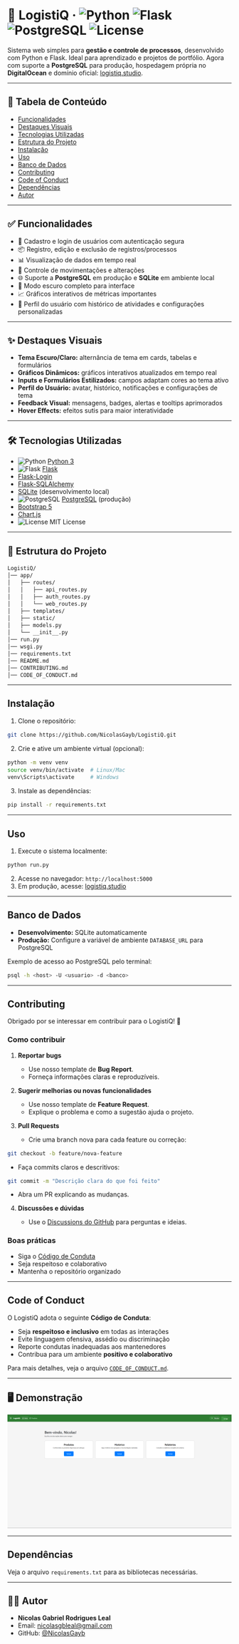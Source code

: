 # 🧮 LogistiQ · ![Python](https://img.shields.io/badge/Python-3.10-blue) ![Flask](https://img.shields.io/badge/Flask-2.3-lightgrey) ![PostgreSQL](https://img.shields.io/badge/PostgreSQL-15-blue) ![License](https://img.shields.io/badge/License-MIT-green)

Sistema web simples para **gestão e controle de processos**, desenvolvido com Python e Flask. Ideal para aprendizado e projetos de portfólio.
Agora com suporte a **PostgreSQL** para produção, hospedagem própria no **DigitalOcean** e domínio oficial: [logistiq.studio](https://logistiq.studio).

---

## 📑 Tabela de Conteúdo

* [Funcionalidades](#funcionalidades)
* [Destaques Visuais](#destaques-visuais)
* [Tecnologias Utilizadas](#tecnologias-utilizadas)
* [Estrutura do Projeto](#estrutura-do-projeto)
* [Instalação](#instalação)
* [Uso](#uso)
* [Banco de Dados](#banco-de-dados)
* [Contributing](#contributing)
* [Code of Conduct](#code-of-conduct)
* [Dependências](#dependências)
* [Autor](#autor)

---

## ✅ Funcionalidades

* 👤 Cadastro e login de usuários com autenticação segura
* 📦 Registro, edição e exclusão de registros/processos
* 📊 Visualização de dados em tempo real
* 🔄 Controle de movimentações e alterações
* 🌐 Suporte a **PostgreSQL** em produção e **SQLite** em ambiente local
* 🌙 Modo escuro completo para interface
* 📈 Gráficos interativos de métricas importantes
* 📝 Perfil do usuário com histórico de atividades e configurações personalizadas

---

## ✨ Destaques Visuais

* **Tema Escuro/Claro:** alternância de tema em cards, tabelas e formulários
* **Gráficos Dinâmicos:** gráficos interativos atualizados em tempo real
* **Inputs e Formulários Estilizados:** campos adaptam cores ao tema ativo
* **Perfil do Usuário:** avatar, histórico, notificações e configurações de tema
* **Feedback Visual:** mensagens, badges, alertas e tooltips aprimorados
* **Hover Effects:** efeitos sutis para maior interatividade

---

## 🛠 Tecnologias Utilizadas

* ![Python](https://img.shields.io/badge/Python-3.10-blue) [Python 3](https://www.python.org/)
* ![Flask](https://img.shields.io/badge/Flask-2.3-lightgrey) [Flask](https://flask.palletsprojects.com/)
* [Flask-Login](https://flask-login.readthedocs.io/)
* [Flask-SQLAlchemy](https://flask-sqlalchemy.palletsprojects.com/)
* [SQLite](https://www.sqlite.org/index.html) (desenvolvimento local)
* ![PostgreSQL](https://img.shields.io/badge/PostgreSQL-15-blue) [PostgreSQL](https://www.postgresql.org/) (produção)
* [Bootstrap 5](https://getbootstrap.com/)
* [Chart.js](https://www.chartjs.org/)
* ![License](https://img.shields.io/badge/License-MIT-green) MIT License

---

## 🚀 Estrutura do Projeto

```
LogistiQ/
│── app/
│   ├── routes/
│   │   ├── api_routes.py
│   │   ├── auth_routes.py
│   │   └── web_routes.py
│   ├── templates/
│   ├── static/
│   ├── models.py
│   └── __init__.py
│── run.py
│── wsgi.py
│── requirements.txt
│── README.md
│── CONTRIBUTING.md
│── CODE_OF_CONDUCT.md
```

---

## Instalação

1. Clone o repositório:

```bash
git clone https://github.com/NicolasGayb/LogistiQ.git
```

2. Crie e ative um ambiente virtual (opcional):

```bash
python -m venv venv
source venv/bin/activate  # Linux/Mac
venv\Scripts\activate     # Windows
```

3. Instale as dependências:

```bash
pip install -r requirements.txt
```

---

## Uso

1. Execute o sistema localmente:

```bash
python run.py
```

2. Acesse no navegador: `http://localhost:5000`
3. Em produção, acesse: [logistiq.studio](https://logistiq.studio)

---

## Banco de Dados

* **Desenvolvimento:** SQLite automaticamente
* **Produção:** Configure a variável de ambiente `DATABASE_URL` para PostgreSQL

Exemplo de acesso ao PostgreSQL pelo terminal:

```bash
psql -h <host> -U <usuario> -d <banco>
```

---

## Contributing

Obrigado por se interessar em contribuir para o LogistiQ! 🙌

### Como contribuir

1. **Reportar bugs**

   * Use nosso template de **Bug Report**.
   * Forneça informações claras e reproduzíveis.

2. **Sugerir melhorias ou novas funcionalidades**

   * Use nosso template de **Feature Request**.
   * Explique o problema e como a sugestão ajuda o projeto.

3. **Pull Requests**

   * Crie uma branch nova para cada feature ou correção:

```bash
git checkout -b feature/nova-feature
```

* Faça commits claros e descritivos:

```bash
git commit -m "Descrição clara do que foi feito"
```

* Abra um PR explicando as mudanças.

4. **Discussões e dúvidas**

   * Use o [Discussions do GitHub](https://github.com/NicolasGayb/LogistiQ/discussions) para perguntas e ideias.

### Boas práticas

* Siga o [Código de Conduta](CODE_OF_CONDUCT.md)
* Seja respeitoso e colaborativo
* Mantenha o repositório organizado

---

## Code of Conduct

O LogistiQ adota o seguinte **Código de Conduta**:

* Seja **respeitoso e inclusivo** em todas as interações
* Evite linguagem ofensiva, assédio ou discriminação
* Reporte condutas inadequadas aos mantenedores
* Contribua para um ambiente **positivo e colaborativo**

Para mais detalhes, veja o arquivo [`CODE_OF_CONDUCT.md`](CODE_OF_CONDUCT.md).

---

## 🖥 Demonstração

![Tela inicial](app/static/demo.png)

---

## Dependências

Veja o arquivo `requirements.txt` para as bibliotecas necessárias.

---

## 👨‍💻 Autor

* **Nicolas Gabriel Rodrigues Leal**
* Email: [nicolasgbleal@gmail.com](mailto:nicolasgbleal@gmail.com)
* GitHub: [@NicolasGayb](https://github.com/NicolasGayb)

